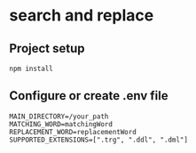 # search and replace

## Project setup
```
npm install
```

## Configure or create .env file
```
MAIN_DIRECTORY=/your_path
MATCHING_WORD=matchingWord
REPLACEMENT_WORD=replacementWord
SUPPORTED_EXTENSIONS=[".trg", ".ddl", ".dml"]
```
